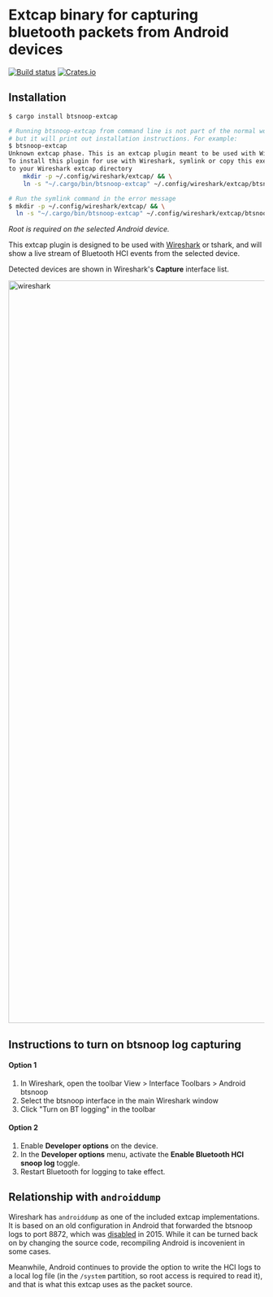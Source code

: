 # Extcap binary for capturing bluetooth packets from Android devices

[![Build status](https://github.com/mauricelam/btsnoop-rs/workflows/ci/badge.svg)](https://github.com/mauricelam/btsnoop-rs/actions)
[![Crates.io](https://img.shields.io/crates/v/btsnoop-extcap.svg)](https://crates.io/crates/btsnoop-extcap)

## Installation

```sh
$ cargo install btsnoop-extcap

# Running btsnoop-extcap from command line is not part of the normal workflow,
# but it will print out installation instructions. For example:
$ btsnoop-extcap
Unknown extcap phase. This is an extcap plugin meant to be used with Wireshark or tshark.
To install this plugin for use with Wireshark, symlink or copy this executable
to your Wireshark extcap directory
    mkdir -p ~/.config/wireshark/extcap/ && \
    ln -s "~/.cargo/bin/btsnoop-extcap" ~/.config/wireshark/extcap/btsnoop-extcap

# Run the symlink command in the error message
$ mkdir -p ~/.config/wireshark/extcap/ && \
  ln -s "~/.cargo/bin/btsnoop-extcap" ~/.config/wireshark/extcap/btsnoop-extcap
```

_Root is required on the selected Android device._

This extcap plugin is designed to be used with [Wireshark](https://www.wireshark.org/) or tshark,
and will show a live stream of Bluetooth HCI events from the selected device.

Detected devices are shown in Wireshark's __Capture__ interface list.

<img width="1462" alt="wireshark" src="https://user-images.githubusercontent.com/1264702/216287342-c0d7a30c-0fa0-4acd-a535-f95323427eca.png">

## Instructions to turn on btsnoop log capturing

#### Option 1

1. In Wireshark, open the toolbar View > Interface Toolbars > Android btsnoop
2. Select the btsnoop interface in the main Wireshark window
3. Click "Turn on BT logging" in the toolbar

#### Option 2

1. Enable __Developer options__ on the device.
2. In the __Developer options__ menu, activate the __Enable Bluetooth HCI snoop log__ toggle.
3. Restart Bluetooth for logging to take effect.

## Relationship with `androiddump`

Wireshark has `androiddump` as one of the included extcap implementations. It is
based on an old configuration in Android that forwarded the btsnoop logs to port
8872, which was
[disabled](https://android.googlesource.com/platform/packages/modules/Bluetooth/+/4dcaa4646c0a44300a727e332859f518a08f6085)
in 2015. While it can be turned back on by changing the source code, recompiling
Android is incovenient in some cases.

Meanwhile, Android continues to provide the option to write the HCI logs to a
local log file (in the `/system` partition, so root access is required to read
it), and that is what this extcap uses as the packet source.
